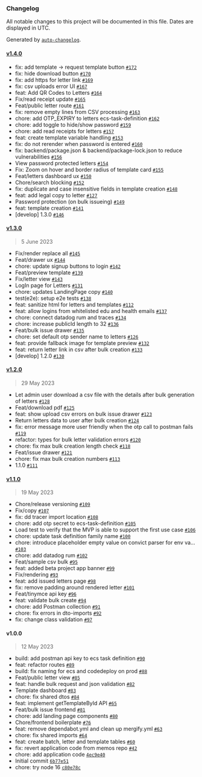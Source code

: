 ### Changelog

All notable changes to this project will be documented in this file. Dates are displayed in UTC.

Generated by [`auto-changelog`](https://github.com/CookPete/auto-changelog).

#### [v1.4.0](https://github.com/opengovsg/letters/compare/v1.3.0...v1.4.0)

- fix: add template -&gt; request template button [`#172`](https://github.com/opengovsg/letters/pull/172)
- fix: hide download button [`#170`](https://github.com/opengovsg/letters/pull/170)
- fix: add https for letter link [`#169`](https://github.com/opengovsg/letters/pull/169)
- fix: csv uploads error UI [`#167`](https://github.com/opengovsg/letters/pull/167)
- feat: Add QR Codes to Letters  [`#164`](https://github.com/opengovsg/letters/pull/164)
- Fix/read receipt update [`#165`](https://github.com/opengovsg/letters/pull/165)
- Feat/public letter route [`#161`](https://github.com/opengovsg/letters/pull/161)
- fix: remove empty lines from CSV processing [`#163`](https://github.com/opengovsg/letters/pull/163)
- chore: add OTP_EXPIRY to letters ecs-task-definition [`#162`](https://github.com/opengovsg/letters/pull/162)
- chore: add toggle to hide/show password [`#159`](https://github.com/opengovsg/letters/pull/159)
- chore: add read receipts for letters  [`#157`](https://github.com/opengovsg/letters/pull/157)
- feat: create template variable handling [`#153`](https://github.com/opengovsg/letters/pull/153)
- fix: do not rerender when password is entered [`#160`](https://github.com/opengovsg/letters/pull/160)
- fix: backend/package.json & backend/package-lock.json to reduce vulnerabilities [`#156`](https://github.com/opengovsg/letters/pull/156)
- View password protected letters [`#154`](https://github.com/opengovsg/letters/pull/154)
- Fix: Zoom on hover and border radius of template card [`#155`](https://github.com/opengovsg/letters/pull/155)
- Feat/letters dashboard ux [`#150`](https://github.com/opengovsg/letters/pull/150)
- Chore/search blocking [`#152`](https://github.com/opengovsg/letters/pull/152)
- fix: duplicate and case insensitive fields in template creation [`#148`](https://github.com/opengovsg/letters/pull/148)
- feat: add legal copy to letter [`#127`](https://github.com/opengovsg/letters/pull/127)
- Password protection (on bulk issueing) [`#149`](https://github.com/opengovsg/letters/pull/149)
- feat: template creation [`#141`](https://github.com/opengovsg/letters/pull/141)
- [develop] 1.3.0 [`#146`](https://github.com/opengovsg/letters/pull/146)

#### [v1.3.0](https://github.com/opengovsg/letters/compare/v1.2.0...v1.3.0)

> 5 June 2023

- Fix/render replace all [`#145`](https://github.com/opengovsg/letters/pull/145)
- Feat/drawer ux [`#144`](https://github.com/opengovsg/letters/pull/144)
- chore: update signup buttons to login [`#142`](https://github.com/opengovsg/letters/pull/142)
- Feat/preview template [`#139`](https://github.com/opengovsg/letters/pull/139)
- Fix/letter view [`#143`](https://github.com/opengovsg/letters/pull/143)
- LogIn page for Letters [`#131`](https://github.com/opengovsg/letters/pull/131)
- chore: updates LandingPage copy [`#140`](https://github.com/opengovsg/letters/pull/140)
- test(e2e): setup e2e tests [`#138`](https://github.com/opengovsg/letters/pull/138)
- feat: sanitize html for letters and templates [`#112`](https://github.com/opengovsg/letters/pull/112)
- feat: allow logins from whitelisted edu and health emails [`#137`](https://github.com/opengovsg/letters/pull/137)
- chore: connect datadog rum and traces [`#134`](https://github.com/opengovsg/letters/pull/134)
- chore: increase publicId length to 32 [`#136`](https://github.com/opengovsg/letters/pull/136)
- Feat/bulk issue drawer [`#135`](https://github.com/opengovsg/letters/pull/135)
- chore: set default otp sender name to letters [`#126`](https://github.com/opengovsg/letters/pull/126)
- feat: provide fallback image for template preview [`#132`](https://github.com/opengovsg/letters/pull/132)
- feat: return letter link in csv after bulk creation [`#133`](https://github.com/opengovsg/letters/pull/133)
- [develop] 1.2.0 [`#130`](https://github.com/opengovsg/letters/pull/130)

#### [v1.2.0](https://github.com/opengovsg/letters/compare/v1.1.0...v1.2.0)

> 29 May 2023

- Let admin user download a csv file with the details after bulk generation of letters  [`#128`](https://github.com/opengovsg/letters/pull/128)
- Feat/download pdf [`#125`](https://github.com/opengovsg/letters/pull/125)
- feat: show upload csv errors on bulk issue drawer [`#123`](https://github.com/opengovsg/letters/pull/123)
- Return letters data to user after bulk creation [`#124`](https://github.com/opengovsg/letters/pull/124)
- fix: error message more user friendly when the otp call to postman fails [`#119`](https://github.com/opengovsg/letters/pull/119)
- refactor: types for bulk letter validation errors [`#120`](https://github.com/opengovsg/letters/pull/120)
- chore: fix max bulk creation length check [`#118`](https://github.com/opengovsg/letters/pull/118)
- Feat/issue drawer [`#121`](https://github.com/opengovsg/letters/pull/121)
- chore: fix max bulk creation numbers [`#113`](https://github.com/opengovsg/letters/pull/113)
- 1.1.0 [`#111`](https://github.com/opengovsg/letters/pull/111)

#### [v1.1.0](https://github.com/opengovsg/letters/compare/v1.0.0...v1.1.0)

> 19 May 2023

- Chore/release versioning [`#109`](https://github.com/opengovsg/letters/pull/109)
- Fix/copy [`#107`](https://github.com/opengovsg/letters/pull/107)
- fix: dd tracer import location [`#108`](https://github.com/opengovsg/letters/pull/108)
- chore: add otp secret to ecs-task-definition [`#105`](https://github.com/opengovsg/letters/pull/105)
- Load test to verify that the MVP is able to support the first use case  [`#106`](https://github.com/opengovsg/letters/pull/106)
- chore: update task definition family name [`#100`](https://github.com/opengovsg/letters/pull/100)
- chore: introduce placeholder empty value on convict parser for env va… [`#103`](https://github.com/opengovsg/letters/pull/103)
- chore: add datadog rum [`#102`](https://github.com/opengovsg/letters/pull/102)
- Feat/sample csv bulk [`#95`](https://github.com/opengovsg/letters/pull/95)
- feat: added beta project app banner [`#99`](https://github.com/opengovsg/letters/pull/99)
- Fix/rendering [`#93`](https://github.com/opengovsg/letters/pull/93)
- feat: add issued letters page [`#98`](https://github.com/opengovsg/letters/pull/98)
- fix: remove padding around rendered letter [`#101`](https://github.com/opengovsg/letters/pull/101)
- Feat/tinymce api key [`#96`](https://github.com/opengovsg/letters/pull/96)
- feat: validate bulk create [`#94`](https://github.com/opengovsg/letters/pull/94)
- chore: add Postman collection [`#91`](https://github.com/opengovsg/letters/pull/91)
- chore: fix errors in dto-imports [`#92`](https://github.com/opengovsg/letters/pull/92)
- fix: change class validation [`#97`](https://github.com/opengovsg/letters/pull/97)

#### v1.0.0

> 12 May 2023

- build: add postman api key to ecs task definition [`#90`](https://github.com/opengovsg/letters/pull/90)
- feat: refactor routes [`#89`](https://github.com/opengovsg/letters/pull/89)
- build: fix naming for ecs and codedeploy on prod [`#88`](https://github.com/opengovsg/letters/pull/88)
- Feat/public letter view [`#85`](https://github.com/opengovsg/letters/pull/85)
- feat: handle bulk request and json validation [`#82`](https://github.com/opengovsg/letters/pull/82)
- Template dashboard [`#83`](https://github.com/opengovsg/letters/pull/83)
- chore: fix shared dtos [`#84`](https://github.com/opengovsg/letters/pull/84)
- feat: implement getTemplateById API [`#65`](https://github.com/opengovsg/letters/pull/65)
- Feat/bulk issue frontend [`#81`](https://github.com/opengovsg/letters/pull/81)
- chore: add landing page components [`#80`](https://github.com/opengovsg/letters/pull/80)
- Chore/frontend boilerplate [`#76`](https://github.com/opengovsg/letters/pull/76)
- feat: remove dependabot.yml and clean up mergify.yml [`#63`](https://github.com/opengovsg/letters/pull/63)
- chore: fix shared imports [`#64`](https://github.com/opengovsg/letters/pull/64)
- feat: create batch, letter and template tables [`#60`](https://github.com/opengovsg/letters/pull/60)
- fix: revert application code from memos repo [`#42`](https://github.com/opengovsg/letters/pull/42)
- chore: add application code [`4ec9e40`](https://github.com/opengovsg/letters/commit/4ec9e40119fb2043c147b29efa9b745f605f5767)
- Initial commit [`6b77e51`](https://github.com/opengovsg/letters/commit/6b77e5169c76d591989564371b6f792f3e37f7a3)
- chore: try node 16 [`c80e78c`](https://github.com/opengovsg/letters/commit/c80e78cca452e7254385aad0a39c875f10e99292)
